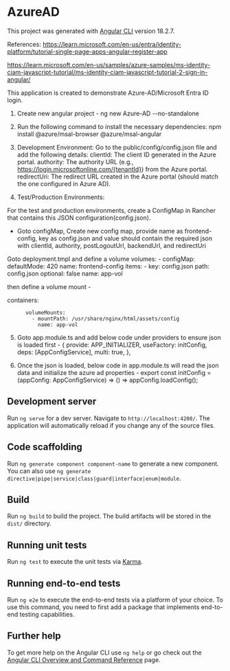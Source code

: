 # AzureAD

This project was generated with [Angular CLI](https://github.com/angular/angular-cli) version 18.2.7.

References: 
https://learn.microsoft.com/en-us/entra/identity-platform/tutorial-single-page-apps-angular-register-app

https://learn.microsoft.com/en-us/samples/azure-samples/ms-identity-ciam-javascript-tutorial/ms-identity-ciam-javascript-tutorial-2-sign-in-angular/

This application is created to demonstrate Azure-AD/Microsoft Entra ID login.
1. Create new angular project - ng new Azure-AD --no-standalone

2. Run the following command to install the necessary dependencies:
npm install @azure/msal-browser @azure/msal-angular


3. Development Environment:
Go to the public/config/config.json file and add the following details:
clientId: The client ID generated in the Azure portal.
authority: The authority URL (e.g., https://login.microsoftonline.com/{tenantId}) from the Azure portal.
redirectUri: The redirect URL created in the Azure portal (should match the one configured in Azure AD).


4. Test/Production Environments:

For the test and production environments, create a ConfigMap in Rancher that contains this JSON configuration(config.json).
- Goto configMap, Create new config map, provide name as frontend-config, key as config.json and value should contain the required json with clientId, authority, postLogoutUrl, backendUrl, and redirectUri

Goto deployment.tmpl and define a volume 
  volumes:
        - configMap:
            defaultMode: 420
            name: frontend-config
            items:
            - key: config.json
              path: config.json
            optional: false
          name: app-vol

then define a volume mount -

containers:
        
          volumeMounts:
            - mountPath: /usr/share/nginx/html/assets/config
              name: app-vol
          

5. Goto app.module.ts and add below code under providers to ensure json is loaded first - 
{
      provide: APP_INITIALIZER,
      useFactory: initConfig,
      deps: [AppConfigService],
      multi: true,
},


6. Once the json is loaded, below code in app.module.ts will read the json data and initialize the azure ad properties - 
export const initConfig = (appConfig: AppConfigService) => () =>
  appConfig.loadConfig();


## Development server

Run `ng serve` for a dev server. Navigate to `http://localhost:4200/`. The application will automatically reload if you change any of the source files.

## Code scaffolding

Run `ng generate component component-name` to generate a new component. You can also use `ng generate directive|pipe|service|class|guard|interface|enum|module`.

## Build

Run `ng build` to build the project. The build artifacts will be stored in the `dist/` directory.

## Running unit tests

Run `ng test` to execute the unit tests via [Karma](https://karma-runner.github.io).

## Running end-to-end tests

Run `ng e2e` to execute the end-to-end tests via a platform of your choice. To use this command, you need to first add a package that implements end-to-end testing capabilities.

## Further help

To get more help on the Angular CLI use `ng help` or go check out the [Angular CLI Overview and Command Reference](https://angular.dev/tools/cli) page.
